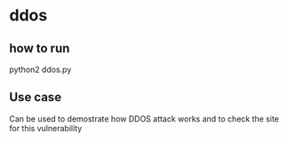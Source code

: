 # ddos
 
## how to run
python2 ddos.py

## Use case
Can be used to demostrate how DDOS attack works and to check the site for this vulnerability
